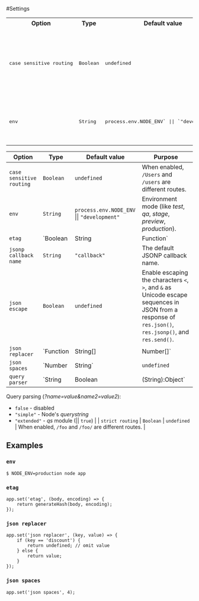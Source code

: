 #Settings

<table>
	<tr>
		<th>Option</th>
		<th>Type</th>
		<th>Default value</th>
		<th>Purpose</th>
	</tr>
	<tr>
		<td><pre>case sensitive routing</pre></td>
		<td><pre>Boolean</pre></td>
		<td><pre>undefined</pre></td>
		<td>When enabled, <pre>/Users</pre> and <pre>/users</pre> are different routes.</td>
	</tr>
	<tr>
		<td><pre>env</pre></td>
		<td><pre>String</pre></td>
		<td><pre>process.env.NODE_ENV` || `"development"`</pre></td>
		<td>Environment mode (like _test_, _qa_, _stage_, _preview_, _production_).</td>
	</tr>
</table>

| Option | Type | Default value | Purpose |
|--------|------|---------------|---------|
| `case sensitive routing` | `Boolean` | `undefined` | When enabled, `/Users` and `/users` are different routes. |
| `env` | `String` | `process.env.NODE_ENV` \|\| `"development"` | Environment mode (like _test_, _qa_, _stage_, _preview_, _production_). |
| `etag` | `Boolean|String|Function` | `"weak"` | The _ETag_ response header. |
| `jsonp callback name` | `String` | `"callback"` | The default JSONP callback name. |
| `json escape` | `Boolean` | `undefined` | Enable escaping the characters `<`, `>`, and `&` as Unicode escape sequences in JSON from a response of `res.json()`, `res.jsonp()`, and `res.send()`. |
| `json replacer` | `Function|String[]|Number[]` | `undefined` | The `replacer` argument used by `JSON.stringify()`. |
| `json spaces` | `Number|String` | `undefined` | The `space` argument used by `JSON.stringify()`. |
| `query parser` | `String|Boolean|(String):Object` | `"extended"` |
Query parsing (_?name=value&name2=value2_):  
* `false` - disabled
* `"simple"` - Node's _querystring_
* `"extended"` - _qs_ module (\|\| `true`) |
| `strict routing` | `Boolean` | `undefined` | When enabled, `/foo` and `/foo/` are different routes. |

## Examples

### `env`

```
$ NODE_ENV=production node app
```

### `etag`

```
app.set('etag', (body, encoding) => {
	return generateHash(body, encoding);
});
```

### `json replacer`

```
app.set('json replacer', (key, value) => {
	if (key == 'discount') {
		return undefined; // omit value
	} else {
		return value;
	}
});
```

### `json spaces`

```
app.set('json spaces', 4);
```